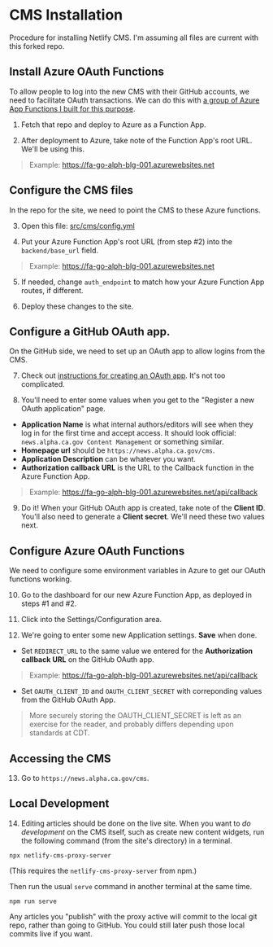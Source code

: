 # CMS Installation

Procedure for installing Netlify CMS. I'm assuming all files are current with this forked repo.

## Install Azure OAuth Functions

To allow people to log into the new CMS with their GitHub accounts, we need to facilitate OAuth transactions. We can do this with [a group of Azure App Functions I built for this purpose](https://github.com/xjensen/azure-oauth-functions).

1. Fetch that repo and deploy to Azure as a Function App.

2. After deployment to Azure, take note of the Function App's root URL. We'll be using this. 

> Example: https://fa-go-alph-blg-001.azurewebsites.net

## Configure the CMS files

In the repo for the site, we need to point the CMS to these Azure functions.

3. Open this file: [src/cms/config.yml](https://github.com/xjensen/news/blob/master/src/cms/config.yml)

4. Put your Azure Function App's root URL (from step #2) into the `backend/base_url` field.

> Example: https://fa-go-alph-blg-001.azurewebsites.net

5. If needed, change `auth_endpoint` to match how your Azure Function App routes, if different.

6. Deploy these changes to the site.

## Configure a GitHub OAuth app.

On the GitHub side, we need to set up an OAuth app to allow logins from the CMS.

7. Check out [instructions for creating an OAuth app](https://docs.github.com/en/free-pro-team@latest/developers/apps/creating-an-oauth-app). It's not too complicated.

8. You'll need to enter some values when you get to the "Register a new OAuth application" page. 

* **Application Name** is what internal authors/editors will see when they log in for the first time and accept access. It should look official: `news.alpha.ca.gov Content Management` or something similar. 
* **Homepage url** should be `https://news.alpha.ca.gov/cms`.
* **Application Description** can be whatever you want.
* **Authorization callback URL** is the URL to the Callback function in the Azure Function App. 

> Example: https://fa-go-alph-blg-001.azurewebsites.net/api/callback

9. Do it! When your GitHub OAuth app is created, take note of the **Client ID**. You'll also need to generate a **Client secret**. We'll need these two values next.

## Configure Azure OAuth Functions

We need to configure some environment variables in Azure to get our OAuth functions working.

10. Go to the dashboard for our new Azure Function App, as deployed in steps #1 and #2.

11. Click into the Settings/Configuration area.

12. We're going to enter some new Application settings. **Save** when done.

* Set `REDIRECT_URL` to the same value we entered for the **Authorization callback URL** on the GitHub OAuth app.

> Example: https://fa-go-alph-blg-001.azurewebsites.net/api/callback

* Set `OAUTH_CLIENT_ID` and `OAUTH_CLIENT_SECRET` with correponding values from the GitHub OAuth App.

> More securely storing the OAUTH_CLIENT_SECRET is left as an exercise for the reader, and probably differs depending upon standards at CDT.

## Accessing the CMS

13. Go to `https://news.alpha.ca.gov/cms`.

## Local Development

14. Editing articles should be done on the live site. When you want to *do development* on the CMS itself, such as create new content widgets, run the following command (from the site's directory) in a terminal.

```npx netlify-cms-proxy-server```

(This requires the `netlify-cms-proxy-server` from npm.)

Then run the usual `serve` command in another terminal at the same time.

```npm run serve```

Any articles you "publish" with the proxy active will commit to the local git repo, rather than going to GitHub. You could still later push those local commits live if you want.






